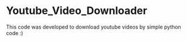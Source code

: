 # Youtube_Video_Downloader
This code was developed to download youtube videos by simple python code :)
